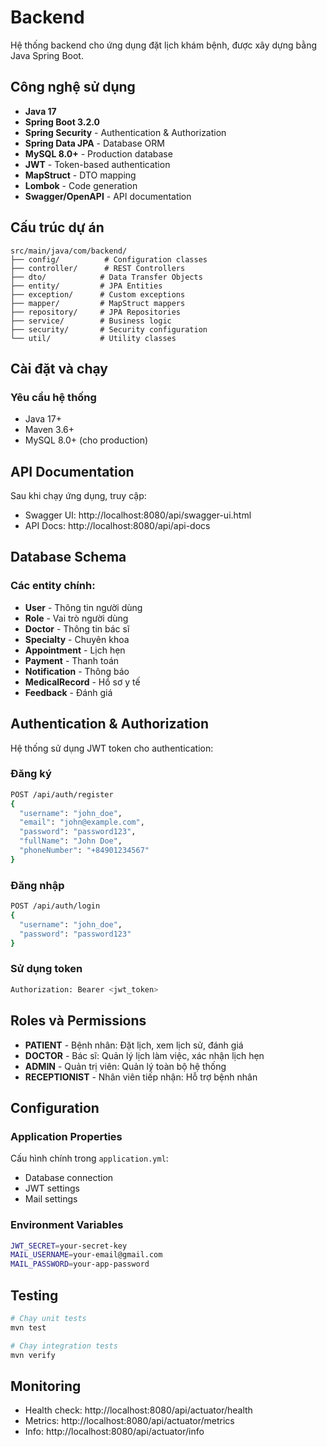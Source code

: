 # Backend

Hệ thống backend cho ứng dụng đặt lịch khám bệnh, được xây dựng bằng Java Spring Boot.

## Công nghệ sử dụng

- **Java 17**
- **Spring Boot 3.2.0**
- **Spring Security** - Authentication & Authorization
- **Spring Data JPA** - Database ORM
- **MySQL 8.0+** - Production database
- **JWT** - Token-based authentication
- **MapStruct** - DTO mapping
- **Lombok** - Code generation
- **Swagger/OpenAPI** - API documentation

## Cấu trúc dự án

```
src/main/java/com/backend/
├── config/          # Configuration classes
├── controller/      # REST Controllers
├── dto/            # Data Transfer Objects
├── entity/         # JPA Entities
├── exception/      # Custom exceptions
├── mapper/         # MapStruct mappers
├── repository/     # JPA Repositories
├── service/        # Business logic
├── security/       # Security configuration
└── util/           # Utility classes
```

## Cài đặt và chạy

### Yêu cầu hệ thống
- Java 17+
- Maven 3.6+
- MySQL 8.0+ (cho production)

## API Documentation

Sau khi chạy ứng dụng, truy cập:
- Swagger UI: http://localhost:8080/api/swagger-ui.html
- API Docs: http://localhost:8080/api/api-docs

## Database Schema

### Các entity chính:
- **User** - Thông tin người dùng
- **Role** - Vai trò người dùng
- **Doctor** - Thông tin bác sĩ
- **Specialty** - Chuyên khoa
- **Appointment** - Lịch hẹn
- **Payment** - Thanh toán
- **Notification** - Thông báo
- **MedicalRecord** - Hồ sơ y tế
- **Feedback** - Đánh giá

## Authentication & Authorization

Hệ thống sử dụng JWT token cho authentication:

### Đăng ký
```bash
POST /api/auth/register
{
  "username": "john_doe",
  "email": "john@example.com",
  "password": "password123",
  "fullName": "John Doe",
  "phoneNumber": "+84901234567"
}
```

### Đăng nhập
```bash
POST /api/auth/login
{
  "username": "john_doe",
  "password": "password123"
}
```

### Sử dụng token
```bash
Authorization: Bearer <jwt_token>
```

## Roles và Permissions

- **PATIENT** - Bệnh nhân: Đặt lịch, xem lịch sử, đánh giá
- **DOCTOR** - Bác sĩ: Quản lý lịch làm việc, xác nhận lịch hẹn
- **ADMIN** - Quản trị viên: Quản lý toàn bộ hệ thống
- **RECEPTIONIST** - Nhân viên tiếp nhận: Hỗ trợ bệnh nhân

## Configuration

### Application Properties
Cấu hình chính trong `application.yml`:
- Database connection
- JWT settings
- Mail settings

### Environment Variables
```bash
JWT_SECRET=your-secret-key
MAIL_USERNAME=your-email@gmail.com
MAIL_PASSWORD=your-app-password
```

## Testing

```bash
# Chạy unit tests
mvn test

# Chạy integration tests
mvn verify
```

## Monitoring

- Health check: http://localhost:8080/api/actuator/health
- Metrics: http://localhost:8080/api/actuator/metrics
- Info: http://localhost:8080/api/actuator/info

